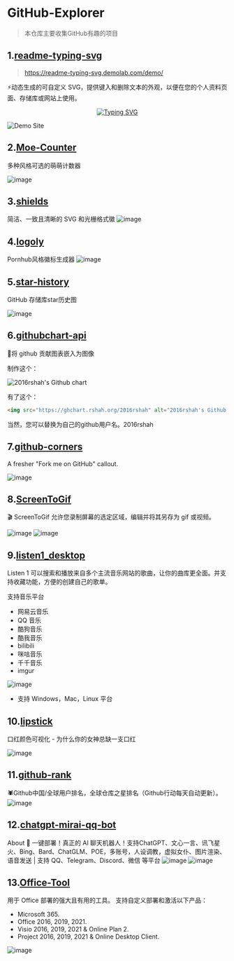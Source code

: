 # GitHub-Explorer
> 本仓库主要收集GitHub有趣的项目
> 
## 1.[readme-typing-svg](https://github.com/DenverCoder1/readme-typing-svg)
> https://readme-typing-svg.demolab.com/demo/

⚡动态生成的可自定义 SVG，提供键入和删除文本的外观，以便在您的个人资料页面、存储库或网站上使用。
<p align="center">
<a href="https://git.io/typing-svg"><img src="https://readme-typing-svg.demolab.com?font=Fira+Code&pause=1000&width=435&lines=The+five+boxing+wizards+jump+quickly" alt="Typing SVG" /></a>
</p>

![Demo Site](https://user-images.githubusercontent.com/20955511/183703055-42ec8754-d84c-414f-8132-a02974224aa1.gif)
## 2.[Moe-Counter](https://github.com/journey-ad/Moe-Counter)
多种风格可选的萌萌计数器

![image](https://github.com/King0420/GitHub-Explorer/assets/104044278/17bb9691-6b01-4422-be1d-10fed48d8737)

## 3.[shields](https://github.com/badges/shields)
简洁、一致且清晰的 SVG 和光栅格式徽
![image](https://github.com/King0420/GitHub-Explorer/assets/104044278/d9d1ba6d-9007-46f6-8202-b44d06a5674a)

## 4.[logoly](https://github.com/bestony/logoly)
Pornhub风格徽标生成器
![image](https://github.com/King0420/GitHub-Explorer/assets/104044278/a8f246bd-07c1-43ee-ac54-4768562a3f45)

## 5.[star-history](https://github.com/star-history/star-history)
GitHub 存储库star历史图

![image](https://github.com/King0420/GitHub-Explorer/assets/104044278/b1cb8bc4-eb64-4da0-b254-aa8884afa9e0)

## 6.[githubchart-api](https://github.com/2016rshah/githubchart-api)
📅将 github 贡献图表嵌入为图像

制作这个：

<img src="http://ghchart.rshah.org/King0420" alt="2016rshah's Github chart" />

有了这个：
```html
<img src="https://ghchart.rshah.org/2016rshah" alt="2016rshah's Github chart" />
```
当然，您可以替换为自己的github用户名。2016rshah

## 7.[github-corners](https://github.com/tholman/github-corners)
A fresher "Fork me on GitHub" callout.

![image](https://github.com/King0420/GitHub-Explorer/assets/104044278/7a93aaca-8ba6-4565-b842-0fdad751ec4d)

## 8.[ScreenToGif](https://github.com/NickeManarin/ScreenToGif)
🎬 ScreenToGif 允许您录制屏幕的选定区域，编辑并将其另存为 gif 或视频。

![image](https://github.com/King0420/GitHub-Explorer/assets/104044278/1eb62bbd-2591-4778-92b3-f0a700bf807c)
![image](https://github.com/King0420/GitHub-Explorer/assets/104044278/9632520d-2033-4a5b-ba07-2b8ccd1e50f8)

## 9.[listen1_desktop](https://github.com/listen1/listen1_desktop)
Listen 1 可以搜索和播放来自多个主流音乐网站的歌曲，让你的曲库更全面。并支持收藏功能，方便的创建自己的歌单。

支持音乐平台
- 网易云音乐
- QQ 音乐
- 酷狗音乐
- 酷我音乐
- bilibili
- 咪咕音乐
- 千千音乐
- imgur
  
![image](https://github.com/King0420/GitHub-Explorer/assets/104044278/b7921486-f329-40cc-80d1-de3a2a9253ac)

- 支持 Windows，Mac，Linux 平台
## 10.[lipstick](https://github.com/Ovilia/lipstick)
口红颜色可视化 - 为什么你的女神总缺一支口红

![image](https://github.com/King0420/GitHub-Explorer/assets/104044278/c88cc0c4-81cf-4a98-ba54-958ec1893404)

## 11.[github-rank](https://github.com/jaywcjlove/github-rank)
🕷️Github中国/全球用户排名，全球仓库之星排名（Github行动每天自动更新）。
![image](https://github.com/King0420/GitHub-Explorer/assets/104044278/82d1bdc7-ab72-46c1-af22-fa60368e3ede)

## 12.[chatgpt-mirai-qq-bot](https://github.com/lss233/chatgpt-mirai-qq-bot)
About
🚀 一键部署！真正的 AI 聊天机器人！支持ChatGPT、文心一言、讯飞星火、Bing、Bard、ChatGLM、POE，多账号，人设调教，虚拟女仆、图片渲染、语音发送 | 支持 QQ、Telegram、Discord、微信 等平台
![image](https://github.com/King0420/GitHub-Explorer/assets/104044278/b638fac8-9d22-445c-9282-b74cdbbe516a)
![image](https://github.com/King0420/GitHub-Explorer/assets/104044278/3a85af37-9a9c-4e17-92f9-5705fa4a4cca)

## 13.[Office-Tool](https://github.com/YerongAI/Office-Tool)
用于 Office 部署的强大且有用的工具。
支持自定义部署和激活以下产品：
- Microsoft 365.
- Office 2016, 2019, 2021.
- Visio 2016, 2019, 2021 & Online Plan 2.
- Project 2016, 2019, 2021 & Online Desktop Client.
  
![image](https://github.com/King0420/GitHub-Explorer/assets/104044278/cecc7dfe-db46-4f10-8fd4-5942d15d39c7)



